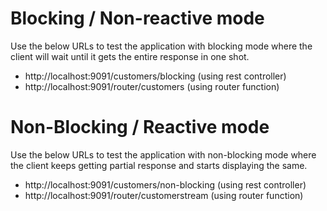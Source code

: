 Blocking / Non-reactive mode
=============================
Use the below URLs to test the application with blocking mode where the client will wait until it gets the entire response in one shot.

* http://localhost:9091/customers/blocking (using rest controller)
* http://localhost:9091/router/customers (using router function)


Non-Blocking / Reactive mode
==============================
Use the below URLs to test the application with non-blocking mode where the client keeps getting partial response and starts displaying the same.

* http://localhost:9091/customers/non-blocking (using rest controller)
* http://localhost:9091/router/customerstream (using router function)
